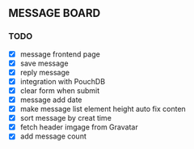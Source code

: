 ## MESSAGE BOARD

### TODO
- [x] message frontend page
- [x] save message
- [x] reply message
- [x] integration with PouchDB
- [x] clear form when submit
- [x] message add date
- [x] make message list element height auto fix conten
- [x] sort message by creat time
- [x] fetch header imgage from Gravatar
- [x] add message count
